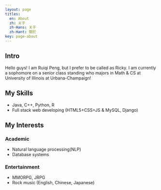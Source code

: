 ```yaml
---
layout: page
titles:
  en: About
  zh: 关于
  zh-Hans: 关于
  zh-Hant: 關於
key: page-about
---
```


<!-- Welcome to my blog! -->

<!-- {% highlight C++ %}
std::cout << "Hello World!" << std::endl;
{% endhighlight %}

{% highlight java %}
System.out.println("Hello World!");
{% endhighlight %} -->


## Intro
Hello guys! I am Ruiqi Peng, but I prefer to be called as Ricky. I am currently a sophomore on a senior class standing who majors in Math & CS at University of Illinois at Urbana-Champaign!  

## My Skills
- Java, C++, Python, R
- Full stack web developing (HTML5+CSS+JS & MySQL, Django)

## My Interests  
### Academic
- Natural language processing(NLP)
- Database systems

### Entertainment
- MMORPG, JRPG
- Rock music (English, Chinese, Japanese)
